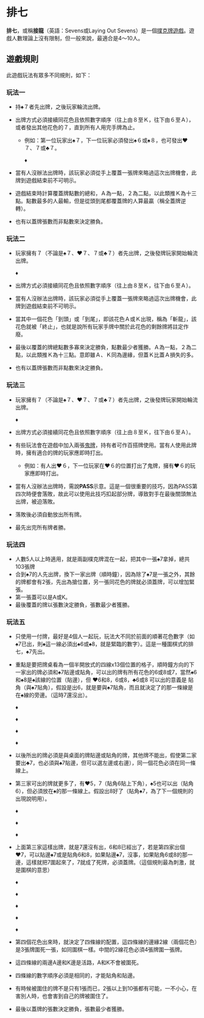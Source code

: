 # 排七

**排七**，或稱**接龍**（英語：Sevens或Laying Out Sevens）是一個[撲克牌](https://www.wikiwand.com/zh-tw/%E6%92%B2%E5%85%8B%E7%89%8C)[遊戲](https://www.wikiwand.com/zh-tw/%E9%81%8A%E6%88%B2)。遊戲人數理論上沒有限制，但一般來說，最適合是4～10人。

## 遊戲規則

此遊戲玩法有眾多不同規則，如下：

### 玩法一

- 持♠７者先出牌，之後玩家輪流出牌。
- 出牌方式必須接續同花色且依照數字順序（往上由８至Ｋ，往下由６至Ａ），或者發出其他花色的７，直到所有人用完手牌為止。
    - 例如：第一位玩家出♠７，下一位玩家必須發出♠６或♠８，也可發出♥７、７或♣７。
        
        ♦
        
- 當有人沒辦法出牌時，該玩家必須從手上覆蓋一張牌來略過這次出牌機會，此牌到遊戲結束前不可明示。
- 遊戲結束時計算覆蓋牌點數的總和，Ａ為一點，２為二點，以此類推Ｋ為十三點。點數最多的人最輸，但是從頭到尾都覆蓋牌的人算最贏（稱全蓋牌逆轉）。
- 也有以蓋牌張數而非點數來決定勝負。

### 玩法二

- 玩家擁有７（不論是♠７、♥７、７或♣７）者先出牌，之後發牌玩家開始輪流出牌。
    
    ♦
    
- 出牌方式必須接續同花色且依照數字順序（往上由８至Ｋ，往下由６至Ａ）。
- 當有人沒辦法出牌時，該玩家必須從手上覆蓋一張牌來略過這次出牌機會，此牌到遊戲結束前不可明示。
- 當其中一個花色「到頭」或「到尾」，即該花色Ａ或Ｋ出現，稱為「斬龍」，該花色就被「終止」，也就是說所有玩家手牌中關於此花色的剩餘牌將註定作廢。
- 最後以覆蓋的牌總點數多寡來決定勝負，點數最少者獲勝。Ａ為一點，２為二點，以此類推Ｋ為十三點。意即雖Ａ、Ｋ同為邊緣，但蓋Ｋ比蓋Ａ損失的多。
- 也有以蓋牌張數而非點數來決定勝負。

### 玩法三

- 玩家擁有７（不論是♠７、♥７、７或♣７）者先出牌，之後發牌玩家開始輪流出牌。
    
    ♦
    
- 出牌方式必須接續同花色且依照數字順序（往上由８至Ｋ，往下由６至Ａ）。
- 有些玩法會在遊戲中加入兩張[鬼牌](https://www.wikiwand.com/zh-tw/%E9%AC%BC%E7%89%8C)，持有者可作百搭牌使用。當有人使用此牌時，擁有適合的牌的玩家應即時打出。
    - 例如：有人出♥６，下一位玩家在♥６的位置打出了鬼牌，擁有♥６的玩家應即時打出。
- 當有人沒辦法出牌時，需說**PASS**示意。這是一個很重要的技巧，因為PASS第四次時便會落敗，故此可以使用此技巧扣起部分牌，導致對手在最後關頭無法出牌，被迫落敗。
- 落敗後必須自動放出所有牌。
- 最先出完所有牌者勝。

### 玩法四

- 人數5人以上時適用，就是兩副樸克牌混在一起，把其中一張♠7拿掉，總共103張牌
- 合到♠7的人先出牌，換下一家出牌（順時鐘），因為除了♠7是一張之外，其餘的牌都會有2張，先出為搶位置，另一張同花色的牌就必須蓋牌，可以增加緊張。
- 第一張蓋可以是A或K。
- 最後覆蓋的牌以張數決定勝負，張數最少者獲勝。

### 玩法五

- 只使用一付牌，最好是4個人一起玩，玩法大不同於前面的順著花色數字（如♠7已出，則♠這一線必須出♠6或♠8，就是緊臨的數字）。這是一種圍棋式的排七，♠7先出。
- 重點是要把牌桌看為一個半開放式的四線x13個位置的格子，順時鐘方向的下一家出的牌必須和♠7貼邊或貼角，可以出的牌有所有花色的6或8或7，當然♠6和♠8是♠該線的位置（貼邊），但 ♥6和8，6或8，♣6或8 可以出的意義是 貼角（與♠7貼角），假設是出6，就是要與♠7貼角，而且就決定了的那一條線是在♠線的旁邊。（這時7還沒出）。
    
    ♦
    
    ♦
    
    ♦
    
    ♦
    
- 以後所出的牌必須是與桌面的牌貼邊或貼角的牌，其他牌不能出，假使第二家要出♣7，也必須與♠7貼邊，但可以選左邊或右邊），同一個花色必須在同一條線上。
- 第三家可出的牌就更多了，有♥5，7（貼角6貼上下角），♠5也可以出（貼角6），但必須放在♠的那一條線上。假設出8好了（貼角♠7，為了下一個規則的出現說明用）。
    
    ♦
    
    ♦
    
    ♦
    
- 上面第三家這樣出牌，就是7還沒有出，6和8已經出了，若是第四家出個♥7，可以貼邊♠7或是貼角6和8，如果貼邊♠7，沒事，如果貼角6或8的那一邊，這樣就把7圍起來了，7就成了死牌，必須蓋牌。（這個規則最為刺激，就是圍棋的意思）
    
    ♦
    
    ♦
    
    ♦
    
    ♦
    
    ♦
    
- 第四個花色出來時，就決定了四條線的配置，這四條線的邊緣2線（兩個花色）是3張牌圍死一張，如同圍棋一樣。中間的2線花色必須4張牌圍一張牌。
- 這四條線的兩邊A邊和K邊是活路，A和K不會被圍死。
- 四條線的數字順序必須是相同的，才能貼角和貼邊。
- 有時候被圍住的牌不是只有1張而已，2張以上到10張都有可能，一不小心，在害別人時，也會害到自己的牌被圍住了。
- 最後以蓋牌的張數決定勝負，張數最少者獲勝。